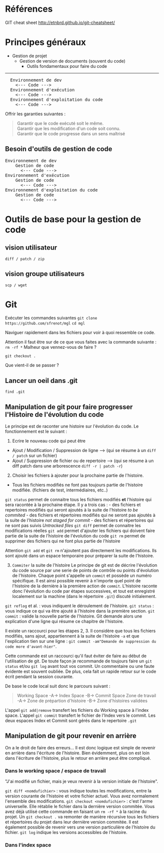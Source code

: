 # Références
GIT cheat sheet http://etnbrd.github.io/git-cheatsheet/  


# Principes généraux
- Gestion de projet  
  - Gestion de version de documents (souvent du code)  
    - Outils fondamentaux pour faire du code
-----
<pre>
  Environnement de dev
    <--- Code --->
  Environnement d'exécution  
    <--- Code --->
  Environnement d'exploitation du code   
    <--- Code --->
</pre>

Offrir les garanties suivantes :
> Garantir que le code exécuté soit le même.  
>   Garantir que les modification d'un code soit connu.  
>     Garantir que le code progresse dans un sens maîtrisé  

Besoin d'outils de gestion de code
----
<pre>
Environnement de dev  
    Gestion de code
      <--- Code --->
Environnement d'exécution  
    Gestion de code
      <--- Code --->
Environnement d'exploitation du code   
    Gestion de code
      <--- Code --->
</pre>

# Outils de base pour la gestion de code
## vision utilisateur
```diff / patch / zip```

## vision groupe utilisateurs
```scp / wget```

# Git
Exécuter les commandes suivantes
`git clone https://github.com/sfrenot/mgl` 
`cd mgl`

Naviguer rapidement dans les fichiers pour voir à quoi ressemble ce code.  

Attention il faut être sur de ce que vous faites avec la commande suivante : 
`rm -rf *`
Malheur que vennez-vous de faire ?

`git checkout .`

Que vient-il de se passer ?

## Lancer un oeil dans .git
`find .git`


## Manipulation de git pour faire progresser l'Histoire de l'évolution du code
Le principe est de raconter une histoire sur l'évolution du code. Le fonctionnement est le suivant : 
1. Ecrire le nouveau code qui peut être 
  - Ajout / Modification / Suppression de ligne --> (qui se résume à un `diff / patch` sur un fichier)
  - Ajout / Suppression de fichier ou de repertoire --> (qui se résume à un diff patch dans une arborescence `diff -r | patch -r`)

2. Choisir les fichiers à ajouter pour la prochaine partie de l'histoire. 
  - Tous les fichiers modifiés ne font pas toujours partie de l'histoire modifiée. (fichiers de test, intermédiaires, etc..)
  
  `git status` permet de connaitre tous les fichiers modifiés **et** l'histoire qui sera racontée à la prochaine étape. Il y a trois cas : 
     - des fichiers et repertoires modifiés qui seront ajoutés à la suite de l'histoire *to be commited*
     - des fichiers et répertoires modifiés qui ne seront pas ajoutés à la suite de l'histoire *not staged for commit*
     - des fichiers et répertoires qui ne sont pas suivis *Untracked files*
  `git diff` permet de connaitre les modifications réelles
  `git add` permet d'ajouter les fichiers qui doivent faire partie de la suite de l'histoire de l'évolution du code
  `git rm` permet de supprimer des fichiers qui ne font plus partie de l'histoire

  Attention `git add` et `git rm` n'ajoutent pas directement les modifications. Ils sont ajouté dans un espace temporaire pour préparer la suite de l'histoire. 

3. `Commiter` la suite de l'histoire
Le principe de git est de décrire l'évolution du code source par une serie de points de contrôle ou points d'évolution de l'histoire. Chaque point s'appelle un `commit` et possède un numéro spécifique. Il est ainsi possible revenir à n'importe quel point de l'histoire de la dernière à la première action de `commit`. L'histoire raconte donc l'évolution du code par étapes successives, et tout est enregistré localement sur la machine (dans le répertoire `.git`) discuté initialement. 

`git reflog` et al. : vous indiquent le déroulement de l'histoire.
`git status` : vous indique ce qui va être ajouté à l'histoire dans la première section.
`git commit` : valide la nouvelle partie de l'histoire. Git demande alors une explication d'une ligne qui résume ce chapitre de l'histoire.

Il existe un raccourci pour les étapes 2, 3. Il considère que tous les fichiers modifiés, sans ajout, appartiennent à la suite de l'histoire `-a` et que l'explication tien sur une ligne :
`git commit -am"Demande de suppression du code more d'avant-hier"`.

Cette commande est un raccourci qu'il faut éviter de faire au début de l'utilisation de git. De toute façon je recommande de toujours faire un `git status` et/ou `git log` avant tout vos commit. Un commentaire ou une faute évidente est souvent oubliée. De plus, cela fait un rapide retour sur le code écrit pendant la session courante. 

De base le code local suit donc le parcours suivant : 
>Working Space   -A->         Index Space           -B-> Commit Space
>Zone de travail -A-> Zone de prépartion d'histoire -B-> Zone d'histoires validées

L'appel `git add|remove` transfert les fichiers du Working space à l'index space. L'appel `git commit` transfert le fichier de l'Index vers le commit. Les deux espaces Index et Commit sont gérés dans le repertoire `.git`


## Manipulation de git pour revenir en arrière
On a le droit de faire des erreurs... Il est donc logique est simple de revenir en arrière dans l'écriture de l'histoire. Bien évidemment, plus on est loin dans l'écriture de l'histoire, plus le retour en arrière peut être compliqué. 

### Dans le working space / espace de travail
"J'ai modifié un fichier, mais je veux revenir à la version initiale de l'histoire". 

`git diff <nomdufichier>` : vous indique toutes les modifications, entre la version courante de l'histoire et votre fichier actuel. Vous avez normalement l'ensemble des modifications. 
`git checkout <nomdufichier>` : c'est l'arme universelle. Elle rétablie le fichier dans la dernière version commitée. Vous avez déjà utilisé cette commande en faisant un `rm -rf *` à la racine du projet. Un `git checkout .` va remonter de manière récursive tous les fichiers et répertoires du projet dans leur dernière version commitée. Il est également possible de revenir vers une version particulière de l'histoire du fichier. `git log` indique les versions accessibles de l'histoire.

### Dans l'index space
